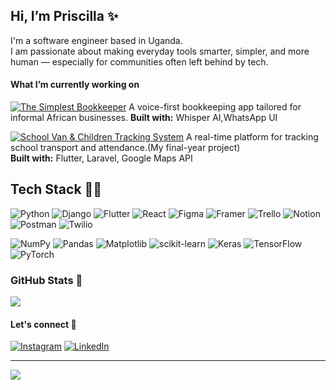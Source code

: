 ## Hi, I’m Priscilla ✨
I'm a software engineer based in Uganda. <br/>
I am passionate about making everyday tools smarter, simpler, and more human — especially for communities often left behind by tech. <br/>

#### What I’m currently working on
[![The Simplest Bookkeeper](https://img.shields.io/badge/The_Simplest_Bookkeeper-%23009688?style=for-the-badge&logo=Google%20Sheets&logoColor=white)](https://github.com/priscilla-ainomugisha/simplestbookkeeer)
A voice-first bookkeeping app tailored for informal African businesses.
**Built with:** Whisper AI,WhatsApp UI <br/>


[![School Van & Children Tracking System](https://img.shields.io/badge/School_Tracking_System-%230075C2?style=for-the-badge&logo=googlemaps&logoColor=white)](https://github.com/BSSE25-27) 
A real-time platform for tracking school transport and attendance.(My final-year project)<br/>
**Built with:** Flutter, Laravel, Google Maps API <br/>

## Tech Stack 👩‍💻

![Python](https://img.shields.io/badge/python-008080?style=flat-square&logo=python&logoColor=ffdd54) 
![Django](https://img.shields.io/badge/django-008080?style=flat-square&logo=django&logoColor=white) 
![Flutter](https://img.shields.io/badge/Flutter-02569B?style=flat-square&logo=Flutter&logoColor=white) 
![React](https://img.shields.io/badge/react-000000?style=flat-square&logo=react&logoColor=61DAFB) 
![Figma](https://img.shields.io/badge/figma-F24E1E?style=flat-square&logo=figma&logoColor=white) 
![Framer](https://img.shields.io/badge/Framer-000000?style=flat-square&logo=framer&logoColor=61DAFB) 
![Trello](https://img.shields.io/badge/Trello-008080?style=flat-square&logo=Trello&logoColor=white)
![Notion](https://img.shields.io/badge/Notion-000000?style=flat-square&logo=notion&logoColor=white) 
![Postman](https://img.shields.io/badge/Postman-FF6C37?style=flat-square&logo=postman&logoColor=white)
![Twilio](https://img.shields.io/badge/Twilio-F22F46?style=flat-square&logo=Twilio&logoColor=white) 

![NumPy](https://img.shields.io/badge/numpy-0000FF?style=flat-square&logo=numpy&logoColor=white)
![Pandas](https://img.shields.io/badge/pandas-150458?style=flat-square&logo=pandas&logoColor=white) 
![Matplotlib](https://img.shields.io/badge/Matplotlib-02569B?style=flat-square&logo=Matplotlib&logoColor=white) 
![scikit-learn](https://img.shields.io/badge/scikit--learn-F7931E?style=flat-square&logo=scikit-learn&logoColor=white) 
![Keras](https://img.shields.io/badge/Keras-FF6F00?style=flat-square&logo=Keras&logoColor=white) 
![TensorFlow](https://img.shields.io/badge/TensorFlow-FF6F00?style=flat-square&logo=TensorFlow&logoColor=white) 
![PyTorch](https://img.shields.io/badge/PyTorch-FF6F00?style=flat-square&logo=PyTorch&logoColor=white)

### GitHub Stats 🌱
![](https://github-readme-stats.vercel.app/api/top-langs/?username=priscilla-ainomugisha&theme=swift&hide_border=true&include_all_commits=false&count_private=false&layout=compact)


#### Let's connect 💌
[![Instagram](https://img.shields.io/badge/Instagram-%23E4405F.svg?logo=Instagram&logoColor=white)](https://instagram.com/priscilla.ainomugisha) [![LinkedIn](https://img.shields.io/badge/LinkedIn-%230077B5.svg?logo=linkedin&logoColor=white)](https://linkedin.com/in/https://www.linkedin.com/in/priscilla-ainomugisha-software-engineer/) <br/>

---
[![](https://visitcount.itsvg.in/api?id=priscilla-ainomugisha&icon=2&color=12)](https://visitcount.itsvg.in)

<!-- Proudly created with GPRM ( https://gprm.itsvg.in ) -->
